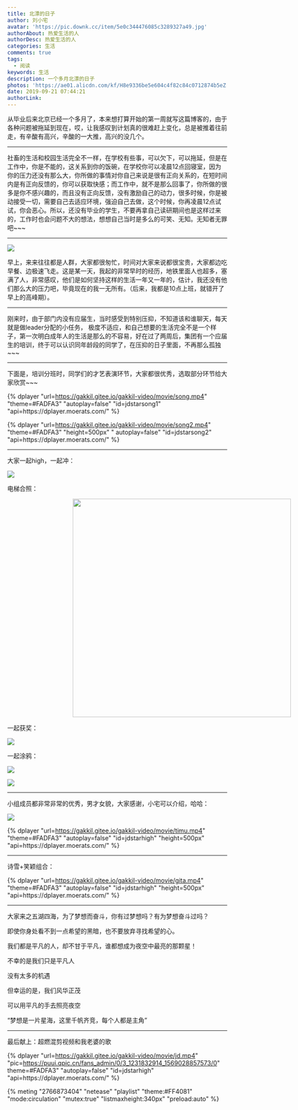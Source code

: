 ```yaml
---
title: 北漂的日子
author: 刘小宅
avatar: 'https://pic.downk.cc/item/5e0c344476085c3289327a49.jpg'
authorAbout: 热爱生活的人
authorDesc: 热爱生活的人
categories: 生活
comments: true
tags:
  - 阅读
keywords: 生活
description: 一个多月北漂的日子
photos: 'https://ae01.alicdn.com/kf/H8e9336be5e604c4f82c84c0712874b5eZ.jpg'
date: 2019-09-21 07:44:21
authorLink:
---
```




从毕业后来北京已经一个多月了，本来想打算开始的第一周就写这篇博客的，由于各种问题被拖延到现在，哎，让我感叹到计划真的很难赶上变化，总是被推着往前走，有辛酸有高兴，辛酸的一大推，高兴的没几个。

-- -

社畜的生活和校园生活完全不一样，在学校有些事，可以欠下，可以拖延，但是在工作中，你是不能的，这关系到你的饭碗，在学校你可以凌晨12点回寝室，因为你的压力还没有那么大，你所做的事情对你自己来说是很有正向关系的，在短时间内是有正向反馈的，你可以获取快感；而工作中，就不是那么回事了，你所做的很多是你不感兴趣的，而且没有正向反馈，没有激励自己的动力，很多时候，你是被动接受一切，需要自己去适应环境，强迫自己去做，这个时候，你再凌晨12点试试，你会恶心。所以，还没有毕业的学生，不要再拿自己读研期间也是这样过来的，工作时也会问题不大的想法，想想自己当时是多么的可笑、无知。无知者无罪吧~~~

---

![](https://pic.superbed.cn/item/5d856988451253d178d304bc.jpg)

早上，来来往往都是人群，大家都很匆忙，时间对大家来说都很宝贵，大家都边吃早餐、边极速飞走。这是某一天，我起的非常早时的经历，地铁里面人也超多，塞满了人，非常感叹，他们是如何坚持这样的生活一年又一年的，估计，我还没有他们那么大的压力吧，毕竟现在的我一无所有。（后来，我都是10点上班，就错开了早上的高峰期）。

---

刚来时，由于部门内没有应届生，当时感受到特别压抑，不知道该和谁聊天，每天就是做leader分配的小任务， 极度不适应，和自己想要的生活完全不是一个样子，第一次明白成年人的生活是那么的不容易，好在过了两周后，集团有一个应届生的培训，终于可以认识同年龄段的同学了，在压抑的日子里面，不再那么孤独~~~

---

下面是，培训分班时，同学们的才艺表演环节，大家都很优秀，选取部分环节给大家欣赏~~~

{% dplayer "url=https://gakkil.gitee.io/gakkil-video/movie/song.mp4"  "theme=#FADFA3" "autoplay=false" "id=jdstarsong1" "api=https:\/\/dplayer.moerats.com\/"  %}

{% dplayer "url=https://gakkil.gitee.io/gakkil-video/movie/song2.mp4"  "theme=#FADFA3" "height=500px" " autoplay=false" "id=jdstarsong2" "api=https:\/\/dplayer.moerats.com\/"  %}

---

大家一起high，一起冲：

![](https://pic.superbed.cn/item/5d856f18451253d178d39707.jpg)

电梯合照：

<img src="https://ae01.alicdn.com/kf/H6e1bec73944e42fcb49847019b5e75a8C.jpg" style="height=500px;height: 500px;margin-left: 150px;"></img>

一起获奖：

![](https://ae01.alicdn.com/kf/Haeb6356ee0aa451e96b30bf8a5f525731.jpg)

一起涂鸦：

![](https://ae01.alicdn.com/kf/H190081df976b40978c6aa2ab1f7008dfa.jpg)

![](https://ae01.alicdn.com/kf/H50981c3ef1c04d709465a9c0871fbfaej.jpg)

---

小组成员都非常非常的优秀，男才女貌，大家感谢，小宅可以介绍，哈哈：

![](https://ae01.alicdn.com/kf/H617b546aab8e41b3ad4e7ab3f14c71957.jpg)

{% dplayer "url=https://gakkil.gitee.io/gakkil-video/movie/timu.mp4"  "theme=#FADFA3" "autoplay=false" "id=jdstarhigh" "height=500px" "api=https:\/\/dplayer.moerats.com\/"  %}

---

诗雪+笑颖组合：

{% dplayer "url=https://gakkil.gitee.io/gakkil-video/movie/gita.mp4"  "theme=#FADFA3" "autoplay=false" "id=jdstarhigh" "height=500px" "api=https:\/\/dplayer.moerats.com\/"  %}

---

大家来之五湖四海，为了梦想而奋斗，你有过梦想吗？有为梦想奋斗过吗？

即使你身处看不到一点希望的黑暗，也不要放弃寻找希望的心。

我们都是平凡的人，却不甘于平凡，谁都想成为夜空中最亮的那颗星！

不幸的是我们只是平凡人

没有太多的机遇

但幸运的是，我们风华正茂

可以用平凡的手去照亮夜空

“梦想是一片星海，这里千帆齐竞，每个人都是主角”

---

最后献上：超燃混剪视频和我老婆的歌

{% dplayer "url=https://gakkil.gitee.io/gakkil-video/movie/jd.mp4"  "pic=https://puui.qpic.cn/fans_admin/0/3_1231832914_1569028857573/0" theme=#FADFA3" "autoplay=false" "id=jdstarhigh" "api=https:\/\/dplayer.moerats.com\/"  %}

{% meting "2766873404" "netease" "playlist" "theme:#FF4081" "mode:circulation" "mutex:true" "listmaxheight:340px" "preload:auto" %}

